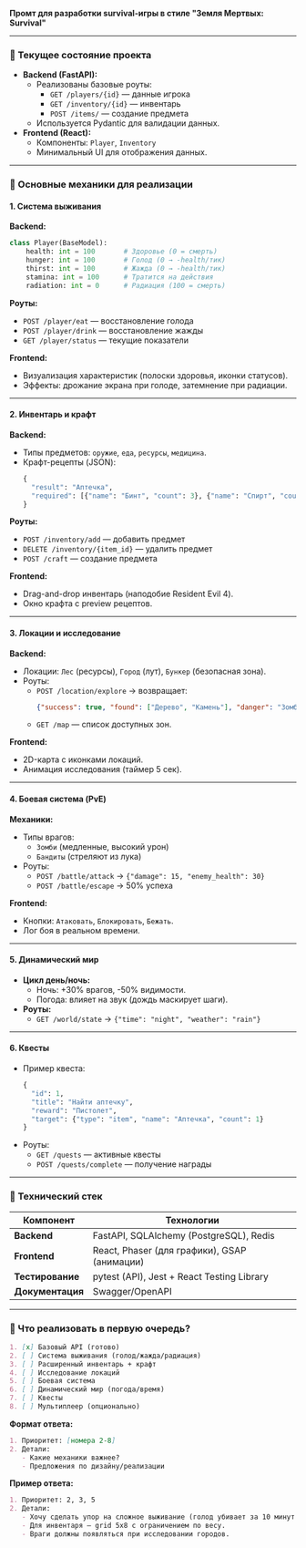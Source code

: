 **Промт для разработки survival-игры в стиле "Земля Мертвых: Survival"**  

---

### **🔹 Текущее состояние проекта**  
- **Backend (FastAPI):**  
  - Реализованы базовые роуты:  
    - `GET /players/{id}` — данные игрока  
    - `GET /inventory/{id}` — инвентарь  
    - `POST /items/` — создание предмета  
  - Используется Pydantic для валидации данных.  
- **Frontend (React):**  
  - Компоненты: `Player`, `Inventory`  
  - Минимальный UI для отображения данных.  

---

### **🔹 Основные механики для реализации**  

#### **1. Система выживания**  
**Backend:**  
```python
class Player(BaseModel):
    health: int = 100       # Здоровье (0 = смерть)
    hunger: int = 100       # Голод (0 → -health/тик)
    thirst: int = 100       # Жажда (0 → -health/тик)
    stamina: int = 100      # Тратится на действия
    radiation: int = 0      # Радиация (100 = смерть)
```  
**Роуты:**  
- `POST /player/eat` — восстановление голода  
- `POST /player/drink` — восстановление жажды  
- `GET /player/status` — текущие показатели  

**Frontend:**  
- Визуализация характеристик (полоски здоровья, иконки статусов).  
- Эффекты: дрожание экрана при голоде, затемнение при радиации.  

---

#### **2. Инвентарь и крафт**  
**Backend:**  
- Типы предметов: `оружие`, `еда`, `ресурсы`, `медицина`.  
- Крафт-рецепты (JSON):  
  ```python
  {
    "result": "Аптечка",
    "required": [{"name": "Бинт", "count": 3}, {"name": "Спирт", "count": 1}]
  }
  ```  
**Роуты:**  
- `POST /inventory/add` — добавить предмет  
- `DELETE /inventory/{item_id}` — удалить предмет  
- `POST /craft` — создание предмета  

**Frontend:**  
- Drag-and-drop инвентарь (наподобие Resident Evil 4).  
- Окно крафта с preview рецептов.  

---

#### **3. Локации и исследование**  
**Backend:**  
- Локации: `Лес` (ресурсы), `Город` (лут), `Бункер` (безопасная зона).  
- Роуты:  
  - `POST /location/explore` → возвращает:  
    ```json
    {"success": true, "found": ["Дерево", "Камень"], "danger": "Зомби"}
    ```  
  - `GET /map` — список доступных зон.  

**Frontend:**  
- 2D-карта с иконками локаций.  
- Анимация исследования (таймер 5 сек).  

---

#### **4. Боевая система (PvE)**  
**Механики:**  
- Типы врагов:  
  - `Зомби` (медленные, высокий урон)  
  - `Бандиты` (стреляют из лука)  
- Роуты:  
  - `POST /battle/attack` → `{"damage": 15, "enemy_health": 30}`  
  - `POST /battle/escape` → 50% успеха  

**Frontend:**  
- Кнопки: `Атаковать`, `Блокировать`, `Бежать`.  
- Лог боя в реальном времени.  

---

#### **5. Динамический мир**  
- **Цикл день/ночь:**  
  - Ночь: +30% врагов, -50% видимости.  
  - Погода: влияет на звук (дождь маскирует шаги).  
- **Роуты:**  
  - `GET /world/state` → `{"time": "night", "weather": "rain"}`  

---

#### **6. Квесты**  
- Пример квеста:  
  ```python
  {
    "id": 1,
    "title": "Найти аптечку",
    "reward": "Пистолет",
    "target": {"type": "item", "name": "Аптечка", "count": 1}
  }
  ```  
- Роуты:  
  - `GET /quests` — активные квесты  
  - `POST /quests/complete` — получение награды  

---

### **🔹 Технический стек**  
| Компонент       | Технологии                          |
|-----------------|-------------------------------------|
| **Backend**     | FastAPI, SQLAlchemy (PostgreSQL), Redis |
| **Frontend**    | React, Phaser (для графики), GSAP (анимации) |
| **Тестирование**| pytest (API), Jest + React Testing Library |
| **Документация**| Swagger/OpenAPI                     |

---

### **🔹 Что реализовать в первую очередь?**  
```markdown
1. [x] Базовый API (готово)  
2. [ ] Система выживания (голод/жажда/радиация)  
3. [ ] Расширенный инвентарь + крафт  
4. [ ] Исследование локаций  
5. [ ] Боевая система  
6. [ ] Динамический мир (погода/время)  
7. [ ] Квесты  
8. [ ] Мультиплеер (опционально)  
```  

**Формат ответа:**  
```markdown
1. Приоритет: [номера 2-8]  
2. Детали:  
   - Какие механики важнее?  
   - Предложения по дизайну/реализации  
```  

**Пример ответа:**  
```markdown
1. Приоритет: 2, 3, 5  
2. Детали:  
   - Хочу сделать упор на сложное выживание (голод убивает за 10 минут игрового времени).  
   - Для инвентаря — grid 5x8 с ограничением по весу.  
   - Враги должны появляться при исследовании городов.  
```